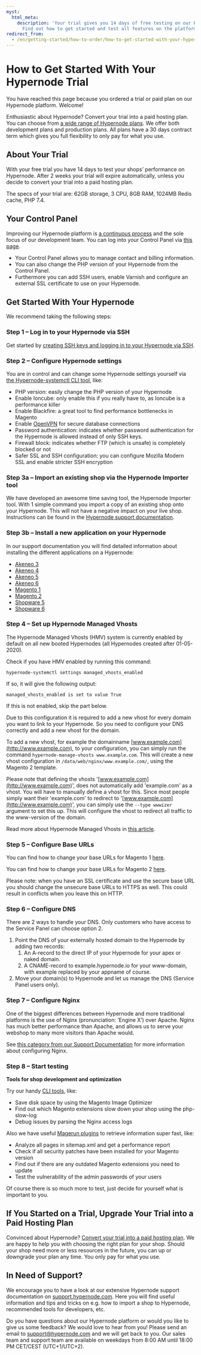 ```yaml
---
myst:
  html_meta:
    description: 'Your trial gives you 14 days of free testing on our Hypernode platform.
      Find out how to get started and test all features on the platform in this article. '
redirect_from:
  - /en/getting-started/how-to-order/how-to-get-started-with-your-hypernode-trial/
---
```


<!-- source: https://support.hypernode.com/en/getting-started/how-to-order/how-to-get-started-with-your-hypernode-trial/ -->

# How to Get Started With Your Hypernode Trial

You have reached this page because you ordered a trial or paid plan on our Hypernode platform. Welcome!

Enthusiastic about Hypernode? Convert your trial into a paid hosting plan. You can choose from [a wide range of Hypernode plans](https://www.hypernode.com/magento-cloud-hosting/#plans). We offer both development plans and production plans. All plans have a 30 days contract term which gives you full flexibility to only pay for what you use.

## About Your Trial

With your free trial you have 14 days to test your shops’ performance on Hypernode. After 2 weeks your trial will expire automatically, unless you decide to convert your trial into a paid hosting plan.

The specs of your trial are: 62GB storage, 3 CPU, 8GB RAM, 1024MB Redis cache, PHP 7.4.

## Your Control Panel

Improving our Hypernode platform is [a continuous process](https://changelog.hypernode.com/) and the sole focus of our development team. You can log into your Control Panel via [this page](https://my.hypernode.com/).

- Your Control Panel allows you to manage contact and billing information.
- You can also change the PHP version of your Hypernode from the Control Panel.
- Furthermore you can add SSH users, enable Varnish and configure an external SSL certificate to use on your Hypernode.

## Get Started With Your Hypernode

We recommend taking the following steps:

### Step 1 – Log in to your Hypernode via SSH

Get started by [creating SSH keys and logging in to your Hypernode via SSH](../../hypernode-platform/ssh/how-to-use-ssh-keys-on-hypernode.md).

### Step 2 – Configure Hypernode settings

You are in control and can change some Hypernode settings yourself via [the Hypernode-systemctl CLI tool](../../hypernode-platform/tools/how-to-use-the-hypernode-systemctl-cli-tool.md), like:

- PHP version: easily change the PHP version of your Hypernode
- Enable Ioncube: only enable this if you really have to, as Ioncube is a performance killer
- Enable Blackfire: a great tool to find performance bottlenecks in Magento
- Enable [OpenVPN](https://community.hypernode.io/#/Documentation/hypernode-vpn/README) for secure database connections
- Password authentication: indicates whether password authentication for the Hypernode is allowed instead of only SSH keys.
- Firewall block: indicates whether FTP (which is unsafe) is completely blocked or not
- Safer SSL and SSH configuration: you can configure Mozilla Modern SSL and enable stricter SSH encryption

### Step 3a – Import an existing shop via the Hypernode Importer tool

We have developed an awesome time saving tool, the Hypernode Importer tool. With 1 simple command you import a copy of an existing shop onto your Hypernode.
This will not have a negative impact on your live shop.
Instructions can be found in the [Hypernode support documentation](../../hypernode-platform/tools/how-to-migrate-your-shop-to-hypernode.md#option-2-for-all-customers-migrate-your-shop-via-shell-using-the-hypernode-importer).

### Step 3b – Install a new application on your Hypernode

In our support documentation you will find detailed information about installing the different applications on a Hypernode:

- [Akeneo 3](../../ecommerce-applications/akeneo/how-to-install-akeneo-3-on-hypernode)
- [Akeneo 4](../../ecommerce-applications/akeneo/how-to-install-akeneo-4-on-hypernode.md)
- [Akeneo 5](../../ecommerce-applications/akeneo/how-to-install-akeneo-5-on-hypernode.md)
- [Akeneo 6](../../ecommerce-applications/akeneo/how-to-install-akeneo-6-on-hypernode.md)
- [Magento 1](../../ecommerce-applications/magento-1/how-to-install-magento-1-on-hypernode.md)
- [Magento 2](../../ecommerce-applications/magento-2/how-to-install-magento-2-on-hypernode.md)
- [Shopware 5](../../ecommerce-applications/shopware-5/how-to-install-shopware-5-on-hypernode.md)
- [Shopware 6](../../ecommerce-applications/shopware-6/how-to-install-shopware-6-on-hypernode.md)

### Step 4 – Set up Hypernode Managed Vhosts

The Hypernode Managed Vhosts (HMV) system is currently enabled by default on all new booted Hypernodes (all Hypernodes created after 01-05-2020).

Check if you have HMV enabled by running this command:

`hypernode-systemctl settings managed_vhosts_enabled`

If so, it will give the following output:

`managed_vhosts_enabled is set to value True`

If this is not enabled, skip the part below.

Due to this configuration it is required to add a new vhost for every domain you want to link to your Hypernode. So you need to configure your DNS correctly and add a new vhost for the domain.

To add a new vhost, for example the domainname [www.example.com](http://www.example.com), to your configuration, you can simply run the command `hypernode-manage-vhosts www.example.com`. This will create a new vhost configuration in `/data/web/nginx/www.example.com/`, using the Magento 2 template.

Please note that defining the vhosts '[www.example.com](http://www.example.com)', does not automatically add 'example.com' as a vhost. You will have to manually define a vhost for this. Since most people simply want their 'example.com' to redirect to '[www.example.com](http://www.example.com)', you can simply use the `--type wwwizer` argument to set this up. This will configure the vhost to redirect all traffic to the www-version of the domain.

Read more about Hypernode Managed Vhosts in [this article](../../hypernode-platform/nginx/hypernode-managed-vhosts.md).

### Step 5 – Configure Base URLs

You can find how to change your base URLs for Magento 1 [here](../../ecommerce-applications/magento-1/how-to-change-the-base-url-in-magento-1-x.md).

You can find how to change your base URLs for Magento 2 [here](../../ecommerce-applications/magento-2/how-to-change-your-magento-2-base-urls.md).

Please note: when you have an SSL certificate and use the secure base URL you should change the unsecure base URLs to HTTPS as well. This could result in conflicts when you leave this on HTTP.

### Step 6 – Configure DNS

There are 2 ways to handle your DNS. Only customers who have access to the Service Panel can choose option 2.

1. Point the DNS of your externally hosted domain to the Hypernode by adding two records:
   1. An A-record to the direct IP of your Hypernode for your apex or naked domain.
   1. A CNAME-record to example.hypernode.io for your www-domain, with example replaced by your appname of course.
1. Move your domain(s) to Hypernode and let us manage the DNS (Service Panel users only).

### Step 7 – Configure Nginx

One of the biggest differences between Hypernode and more traditional platforms is the use of Nginx (pronunciation: ‘Engine X’) over Apache. Nginx has much better performance than Apache, and allows us to serve your webshop to many more visitors than Apache would.

See [this category from our Support Documentation](../../hypernode-platform/nginx.md) for more information about configuring Nginx.

### Step 8 – Start testing

**Tools for shop development and optimization**

Try our handy [CLI tools](../../hypernode-platform/tools/hypernode-cli-tools-and-magerun-plugins.md), like:

- Save disk space by using the Magento Image Optimizer
- Find out which Magento extensions slow down your shop using the php-slow-log
- Debug issues by parsing the Nginx access logs

Also we have useful [Magerun plugins](../../hypernode-platform/tools/hypernode-cli-tools-and-magerun-plugins.md) to retrieve information super fast, like:

- Analyze all pages in sitemap.xml and get a performance report
- Check if all security patches have been installed for your Magento version
- Find out if there are any outdated Magento extensions you need to update
- Test the vulnerability of the admin passwords of your users

Of course there is so much more to test, just decide for yourself what is important to you.

## If You Started on a Trial, Upgrade Your Trial into a Paid Hosting Plan

Convinced about Hypernode? [Convert your trial into a paid hosting plan](../../about-hypernode/billing/how-to-choose-and-order-a-hypernode-plan.md). We are happy to help you with choosing the right plan for your shop. Should your shop need more or less resources in the future, you can up or downgrade your plan any time. You only pay for what you use.

## In Need of Support?

We encourage you to have a look at our extensive Hypernode support documentation on [support.hypernode.com](../../index.md). Here you will find useful information and tips and tricks on e.g. how to import a shop to Hypernode, recommended tools for developers, etc.

Do you have questions about our Hypernode platform or would you like to give us some feedback? We would love to hear from you! Please send an email to [support@hypernode.com](mailto:support@hypernode.com) and we will get back to you. Our sales team and support team are available on weekdays from 8:00 AM until 18:00 PM CET/CEST (UTC+1/UTC+2).

